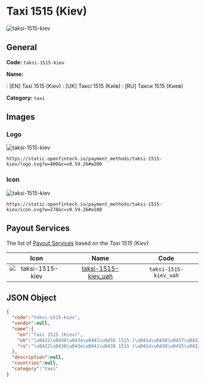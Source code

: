 
# Taxi 1515 (Kiev) 
![taksi-1515-kiev](https://static.openfintech.io/payment_methods/taksi-1515-kiev/logo.svg?w=400&c=v0.59.26#w200)  

## General 
**Code:** `taksi-1515-kiev` 
 
**Name:** 
 
:	[EN] Taxi 1515 (Kiev) 
:	[UK] Таксі 1515 (Київ) 
:	[RU] Такси 1515 (Киев) 
 
**Category:** `taxi` 
 

## Images 

### Logo 
![taksi-1515-kiev](https://static.openfintech.io/payment_methods/taksi-1515-kiev/logo.svg?w=400&c=v0.59.26#w200)  

```
https://static.openfintech.io/payment_methods/taksi-1515-kiev/logo.svg?w=400&c=v0.59.26#w200
```  

### Icon 
![taksi-1515-kiev](https://static.openfintech.io/payment_methods/taksi-1515-kiev/icon.svg?w=278&c=v0.59.26#w100)  

```
https://static.openfintech.io/payment_methods/taksi-1515-kiev/icon.svg?w=278&c=v0.59.26#w100
```  

## Payout Services 
 
The list of [Payout Services](/payout-services/) based on the _Taxi 1515 (Kiev)_ 

|Icon|Name|Code| 
|:---:|:---:|:---:| 
|![taksi-1515-kiev](https://static.openfintech.io/payout_methods/taksi-1515-kiev/icon.png?w=278&c=v0.59.26#w40) |[taksi-1515-kiev_uah](/payout-services/taksi-1515-kiev_uah/)|`taksi-1515-kiev_uah`| 
 

## JSON Object 

```json
{
  "code":"taksi-1515-kiev",
  "vendor":null,
  "name":{
    "en":"Taxi 1515 (Kiev)",
    "uk":"\u0422\u0430\u043a\u0441\u0456 1515 (\u041a\u0438\u0457\u0432)",
    "ru":"\u0422\u0430\u043a\u0441\u0438 1515 (\u041a\u0438\u0435\u0432)"
  },
  "description":null,
  "countries":null,
  "category":"taxi"
}
```  
